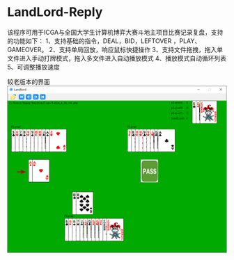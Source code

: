 # LandLord-Reply

该程序可用于ICGA与全国大学生计算机博弈大赛斗地主项目比赛记录复盘，支持的功能如下：
1、支持基础的指令，DEAL，BID，LEFTOVER ，PLAY、GAMEOVER。 
2、支持单局回放，响应鼠标快捷操作 
3、支持文件拖拽，拖入单文件进入手动打牌模式，拖入多文件进入自动播放模式 
4、播放模式自动循环列表 5、可调整播放速度

较老版本的界面
![image](https://github.com/hitong/LandLord-Reply/blob/master/Resources/demo.png)
